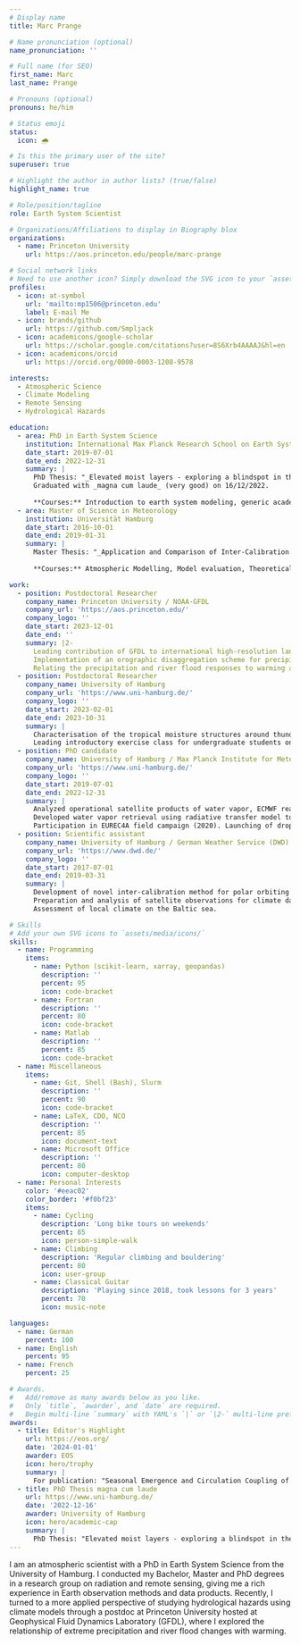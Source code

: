 ```yaml
---
# Display name
title: Marc Prange

# Name pronunciation (optional)
name_pronunciation: ''

# Full name (for SEO)
first_name: Marc
last_name: Prange

# Pronouns (optional)
pronouns: he/him

# Status emoji
status:
  icon: 🌧️

# Is this the primary user of the site?
superuser: true

# Highlight the author in author lists? (true/false)
highlight_name: true

# Role/position/tagline
role: Earth System Scientist

# Organizations/Affiliations to display in Biography blox
organizations:
  - name: Princeton University
    url: https://aos.princeton.edu/people/marc-prange

# Social network links
# Need to use another icon? Simply download the SVG icon to your `assets/media/icons/` folder.
profiles:
  - icon: at-symbol
    url: 'mailto:mp1506@princeton.edu'
    label: E-mail Me
  - icon: brands/github
    url: https://github.com/Smpljack
  - icon: academicons/google-scholar
    url: https://scholar.google.com/citations?user=8S6Xrb4AAAAJ&hl=en
  - icon: academicons/orcid
    url: https://orcid.org/0000-0003-1208-9578

interests:
  - Atmospheric Science
  - Climate Modeling
  - Remote Sensing
  - Hydrological Hazards

education:
  - area: PhD in Earth System Science
    institution: International Max Planck Research School on Earth System Modelling
    date_start: 2019-07-01
    date_end: 2022-12-31
    summary: |
      PhD Thesis: "_Elevated moist layers - exploring a blindspot in the global satellite observing system_"
      Graduated with _magna cum laude_ (very good) on 16/12/2022.
      
      **Courses:** Introduction to earth system modeling, generic academic skills, advanced scientific writing, introduction to python, the trades, greenhouse effect and climate, summer school on earth system modeling (Hamburg), exploratory data analysis for machine learning, supervised machine learning.
  - area: Master of Science in Meteorology
    institution: Universität Hamburg
    date_start: 2016-10-01
    date_end: 2019-01-31
    summary: |
      Master Thesis: "_Application and Comparison of Inter-Calibration Methods for Satellite Microwave Humidity Sounders_", grade: very good
      
      **Courses:** Atmospheric Modelling, Model evaluation, Theoretical Meteorology, The Atlantic ITCZ, Advanced remote sensing, Introduction to Astrophysics I+II, Modelling of stellar atmospheres.

work:
  - position: Postdoctoral Researcher
    company_name: Princeton University / NOAA-GFDL
    company_url: 'https://aos.princeton.edu/'
    company_logo: ''
    date_start: 2023-12-01
    date_end: ''
    summary: |2-
      Leading contribution of GFDL to international high-resolution land surface model inter-comparison project.
      Implementation of an orographic disaggregation scheme for precipitation and other meteorological variables to the GFDL land model.
      Relating the precipitation and river flood responses to warming across the United States using the GFDL coupled Atmosphere-Land model.
  - position: Postdoctoral Researcher
    company_name: University of Hamburg
    company_url: 'https://www.uni-hamburg.de/'
    company_logo: ''
    date_start: 2023-02-01
    date_end: 2023-10-31
    summary: |
      Characterisation of the tropical moisture structures around thunderstorms in a global storm resolving simulation and in ECMWF reanalysis.
      Leading introductory exercise class for undergraduate students on radiation and remote sensing.
  - position: PhD candidate
    company_name: University of Hamburg / Max Planck Institute for Meteorology
    company_url: 'https://www.uni-hamburg.de/'
    company_logo: ''
    date_start: 2019-07-01
    date_end: 2022-12-31
    summary: |
      Analyzed operational satellite products of water vapor, ECMWF reanalysis data and radiosonde data.
      Developed water vapor retrieval using radiative transfer model to quantify satellite sounder capabilities of capturing mid-tropospheric moist layers.
      Participation in EUREC4A field campaign (2020). Launching of dropsondes from research aircraft HALO. Involved in outreach activities with local schools. Led sub-group project for separating flight phases of HALO aircraft to ease data dissemination.
  - position: Scientific assistant
    company_name: University of Hamburg / German Weather Service (DWD)
    company_url: 'https://www.dwd.de/'
    company_logo: ''
    date_start: 2017-07-01
    date_end: 2019-03-31
    summary: |
      Development of novel inter-calibration method for polar orbiting satellites.
      Preparation and analysis of satellite observations for climate data record production.
      Assessment of local climate on the Baltic sea.

# Skills
# Add your own SVG icons to `assets/media/icons/`
skills:
  - name: Programming
    items:
      - name: Python (scikit-learn, xarray, geopandas)
        description: ''
        percent: 95
        icon: code-bracket
      - name: Fortran
        description: ''
        percent: 80
        icon: code-bracket
      - name: Matlab
        description: ''
        percent: 85
        icon: code-bracket
  - name: Miscellaneous
    items:
      - name: Git, Shell (Bash), Slurm
        description: ''
        percent: 90
        icon: code-bracket
      - name: LaTeX, CDO, NCO
        description: ''
        percent: 85
        icon: document-text
      - name: Microsoft Office
        description: ''
        percent: 80
        icon: computer-desktop
  - name: Personal Interests
    color: '#eeac02'
    color_border: '#f0bf23'
    items:
      - name: Cycling
        description: 'Long bike tours on weekends'
        percent: 85
        icon: person-simple-walk
      - name: Climbing
        description: 'Regular climbing and bouldering'
        percent: 80
        icon: user-group
      - name: Classical Guitar
        description: 'Playing since 2018, took lessons for 3 years'
        percent: 70
        icon: music-note

languages:
  - name: German
    percent: 100
  - name: English
    percent: 95
  - name: French
    percent: 25

# Awards.
#   Add/remove as many awards below as you like.
#   Only `title`, `awarder`, and `date` are required.
#   Begin multi-line `summary` with YAML's `|` or `|2-` multi-line prefix and indent 2 spaces below.
awards:
  - title: Editor's Highlight
    url: https://eos.org/
    date: '2024-01-01'
    awarder: EOS
    icon: hero/trophy
    summary: |
      For publication: "Seasonal Emergence and Circulation Coupling of Moist Layers Over the Tropical Atlantic"
  - title: PhD Thesis magna cum laude
    url: https://www.uni-hamburg.de/
    date: '2022-12-16'
    awarder: University of Hamburg
    icon: hero/academic-cap
    summary: |
      PhD Thesis: "Elevated moist layers - exploring a blindspot in the global satellite observing system"
---
```


I am an atmospheric scientist with a PhD in Earth System Science from the University of Hamburg. I conducted my Bachelor, Master and PhD degrees in a research group on radiation and remote sensing, giving me a rich experience in Earth observation methods and data products. Recently, I turned to a more applied perspective of studying hydrological hazards using climate models through a postdoc at Princeton University hosted at Geophysical Fluid Dynamics Laboratory (GFDL), where I explored the relationship of extreme precipitation and river flood changes with warming.
